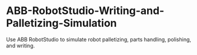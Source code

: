# ABB-RobotStudio-Writing-and-Palletizing-Simulation
Use ABB RobotStudio to simulate robot palletizing, parts handling, polishing, and writing.
